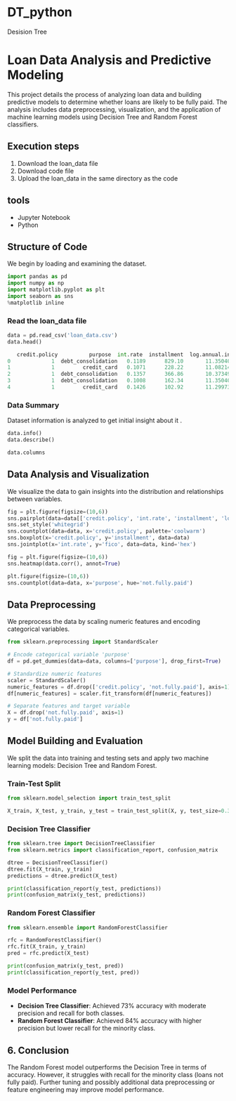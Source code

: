 # DT_python
Desision Tree
# Loan Data Analysis and Predictive Modeling

This project details the process of analyzing loan data and building predictive models to determine whether loans are likely to be fully paid. The analysis includes data preprocessing, visualization, and the application of machine learning models using Decision Tree and Random Forest classifiers.

## Execution steps

1. Download the loan_data file
2. Download code file
3. Upload the loan_data in the same directory as the code

## tools
- Jupyter Notebook
- Python

## Structure of Code
We begin by loading and examining the dataset.

```python
import pandas as pd
import numpy as np
import matplotlib.pyplot as plt
import seaborn as sns
%matplotlib inline


```

### Read the loan_data file

```python
data = pd.read_csv('loan_data.csv')
data.head()

   credit.policy          purpose  int.rate  installment  log.annual.inc    dti  fico  days.with.cr.line  revol.bal  revol.util  inq.last.6mths  delinq.2yrs  pub.rec  not.fully.paid
0             1  debt_consolidation   0.1189      829.10       11.350407  19.48   737         5639.958333     28854       52.1              0            0       0             0
1             1         credit_card   0.1071      228.22       11.082143  14.29   707         2760.000000     33623       76.7              0            0       0             0
2             1  debt_consolidation   0.1357      366.86       10.373491  11.63   682         4710.000000      3511       25.6              1            0       0             0
3             1  debt_consolidation   0.1008      162.34       11.350407   8.10   712         2699.958333     33667       73.2              1            0       0             0
4             1         credit_card   0.1426      102.92       11.299732  14.97   667         4066.000000      4740       39.5              0            1       0             0
```

### Data Summary
Dataset information is analyzed to get initial insight about it .

```python
data.info()
data.describe()
```
```python
data.columns
```

## Data Analysis and Visualization
We visualize the data to gain insights into the distribution and relationships between variables.

```python
fig = plt.figure(figsize=(10,6))
sns.pairplot(data=data[['credit.policy', 'int.rate', 'installment', 'log.annual.inc', 'dti', 'fico', 'days.with.cr.line']], hue='credit.policy', diag_kind='hist')
sns.set_style('whitegrid')
sns.countplot(data=data, x='credit.policy', palette='coolwarm')
sns.boxplot(x='credit.policy', y='installment', data=data)
sns.jointplot(x='int.rate', y='fico', data=data, kind='hex')

fig = plt.figure(figsize=(10,6))
sns.heatmap(data.corr(), annot=True)

plt.figure(figsize=(10,6))
sns.countplot(data=data, x='purpose', hue='not.fully.paid')
```

## Data Preprocessing
We preprocess the data by scaling numeric features and encoding categorical variables.

```python
from sklearn.preprocessing import StandardScaler

# Encode categorical variable 'purpose'
df = pd.get_dummies(data=data, columns=['purpose'], drop_first=True)

# Standardize numeric features
scaler = StandardScaler()
numeric_features = df.drop(['credit.policy', 'not.fully.paid'], axis=1).columns
df[numeric_features] = scaler.fit_transform(df[numeric_features])

# Separate features and target variable
X = df.drop('not.fully.paid', axis=1)
y = df['not.fully.paid']
```

##  Model Building and Evaluation
We split the data into training and testing sets and apply two machine learning models: Decision Tree and Random Forest.

### Train-Test Split

```python
from sklearn.model_selection import train_test_split

X_train, X_test, y_train, y_test = train_test_split(X, y, test_size=0.30, random_state=101)
```

### Decision Tree Classifier

```python
from sklearn.tree import DecisionTreeClassifier
from sklearn.metrics import classification_report, confusion_matrix

dtree = DecisionTreeClassifier()
dtree.fit(X_train, y_train)
predictions = dtree.predict(X_test)

print(classification_report(y_test, predictions))
print(confusion_matrix(y_test, predictions))
```

### Random Forest Classifier

```python
from sklearn.ensemble import RandomForestClassifier

rfc = RandomForestClassifier()
rfc.fit(X_train, y_train)
pred = rfc.predict(X_test)

print(confusion_matrix(y_test, pred))
print(classification_report(y_test, pred))
```

### Model Performance

- **Decision Tree Classifier**: Achieved 73% accuracy with moderate precision and recall for both classes.
- **Random Forest Classifier**: Achieved 84% accuracy with higher precision but lower recall for the minority class.

## 6. Conclusion
The Random Forest model outperforms the Decision Tree in terms of accuracy. However, it struggles with recall for the minority class (loans not fully paid). Further tuning and possibly additional data preprocessing or feature engineering may improve model performance.
